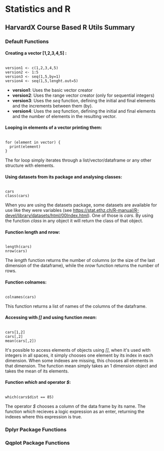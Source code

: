 # Statistics and R
## HarvardX Course Based R Utils Summary

### Default Functions

#### Creating a vector [1,2,3,4,5] :
<pre><code>
version1 <- c(1,2,3,4,5)
version2 <- 1:5
version3 <- seq(1,5,by=1)
version4 <- seq(1,5,lenght.out=5)
</code></pre>
* __version1__: Uses the basic vector creator
* __version2__: Uses the range vector creator (only for sequential integers)
* __version3__: Uses the _seq_ function, defining the initial and final elements and the increments between them (by).
* __version4__: Uses the _seq_ function, defining the initial and final elements and the number of elements in the resulting vector.

#### Looping in elements of a vector printing them:
<pre><code>
for (element in vector) {
  print(element)
}
</code></pre>
The for loop simply iterates through a list/vector/dataframe or any other structure with elements.

#### Using datasets from its package and analysing classes:
<pre><code>
cars
class(cars)
</code></pre>
When you are using the datasets package, some datasets are available for use like they were variables (see https://stat.ethz.ch/R-manual/R-devel/library/datasets/html/00Index.html). One of those is _cars_. By using the function _class_ in any object it will return the class of that object.

#### Function length and nrow:
<pre><code>
length(cars)
nrow(cars)
</code></pre>
The _length_ function returns the number of columns (or the size of the last dimension of the dataframe), while the _nrow_ function returns the number of rows.

#### Function colnames:
<pre><code>
colnames(cars)
</code></pre>
This function returns a list of names of the columns of the dataframe.

#### Accessing with _[]_ and using function _mean_:
<pre><code>
cars[1,2]
cars[,2]
mean(cars[,2])
</code></pre>
It's possible to access elements of objects using _[]_, when it's used with integers in all spaces, it simply chooses one element by its index in each dimension. When some indexes are missing, this chooses all elements in that dimension. The function mean simply takes an 1 dimension object and takes the mean of its elements.

#### Function _which_ and operator _$_:
<pre><code>
which(cars$dist == 85)
</code></pre>
The operator _$_ chooses a column of the data frame by its name. The function _which_ recieves a logic expression as an enter, returning the indexes where this expression is true.

### Dplyr Package Functions

### Qqplot Package Functions
